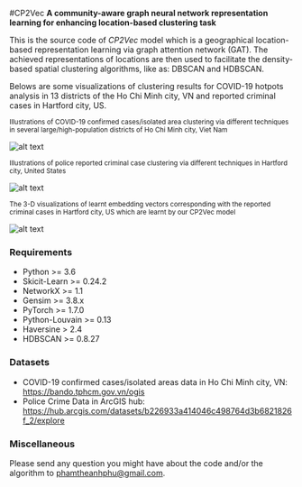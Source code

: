 #CP2Vec
**A community-aware graph neural network representation learning for enhancing location-based clustering task**

This is the source code of *CP2Vec* model which is a geographical location-based representation learning via graph attention network (GAT). The achieved representations of locations are then used to facilitate the density-based spatial clustering algorithms, like as: DBSCAN and HDBSCAN.

Belows are some visualizations of clustering results for COVID-19 hotpots analysis in 13 districts of the Ho Chi Minh city, VN and reported criminal cases in Hartford city, US.


<sup>Illustrations of COVID-19 confirmed cases/isolated area clustering via different techniques in several large/high-population districts of Ho Chi Minh city, Viet Nam</sup>

![alt text](https://github.com/phamtheanhphu/CP2Vec/blob/main/images/hcm_covid_data.png?raw=true)

<sup>Illustrations of police reported criminal case clustering via different techniques in Hartford city, United States</sup>

![alt text](https://github.com/phamtheanhphu/CP2Vec/blob/main/images/us_crime_data.png?raw=true)

<sup>The 3-D visualizations of learnt embedding vectors corresponding with the reported criminal cases in Hartford city, US which are learnt by our CP2Vec model</sup>

![alt text](https://github.com/phamtheanhphu/CP2Vec/blob/main/images/us_crime_pca_tsne.png?raw=true)


### Requirements

- Python >= 3.6
- Skicit-Learn >= 0.24.2
- NetworkX >= 1.1
- Gensim >= 3.8.x
- PyTorch >= 1.7.0
- Python-Louvain >= 0.13
- Haversine > 2.4
- HDBSCAN >= 0.8.27


### Datasets

- COVID-19 confirmed cases/isolated areas data in Ho Chi Minh city, VN: https://bando.tphcm.gov.vn/ogis
- Police Crime Data in ArcGIS hub: https://hub.arcgis.com/datasets/b226933a414046c498764d3b6821826f_2/explore


### Miscellaneous

Please send any question you might have about the code and/or the algorithm to <phamtheanhphu@gmail.com>.